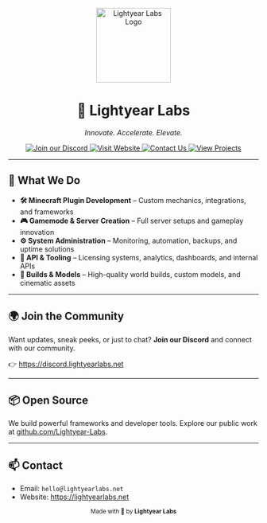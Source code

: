 <p align="center">
  <a href="https://lightyearlabs.net" target="_blank">
    <img src="https://www.lightyearlabs.net/logo.png" alt="Lightyear Labs Logo" width="150">
  </a>
</p>

<h1 align="center">🚀 Lightyear Labs</h1>
<p align="center"><em>Innovate. Accelerate. Elevate.</em></p>

<p align="center">
  <a href="https://discord.lightyearlabs.net" target="_blank">
    <img src="https://img.shields.io/badge/Join%20our%20Discord-5865F2?logo=discord&logoColor=white&style=for-the-badge" alt="Join our Discord">
  </a>
  <a href="https://lightyearlabs.net" target="_blank">
    <img src="https://img.shields.io/badge/Visit%20Website-0A66C2?logo=google-chrome&logoColor=white&style=for-the-badge" alt="Visit Website">
  </a>
  <a href="mailto:hello@lightyearlabs.net">
    <img src="https://img.shields.io/badge/Contact%20Us-25D366?logo=gmail&logoColor=white&style=for-the-badge" alt="Contact Us">
  </a>
  <a href="https://github.com/Lightyear-Labs" target="_blank">
    <img src="https://img.shields.io/badge/View%20Projects-333333?logo=github&logoColor=white&style=for-the-badge" alt="View Projects">
  </a>
</p>

<hr>

<h2>💼 What We Do</h2>

<ul>
  <li><strong>🛠️ Minecraft Plugin Development</strong> – Custom mechanics, integrations, and frameworks</li>
  <li><strong>🎮 Gamemode & Server Creation</strong> – Full server setups and gameplay innovation</li>
  <li><strong>⚙️ System Administration</strong> – Monitoring, automation, backups, and uptime solutions</li>
  <li><strong>🧠 API & Tooling</strong> – Licensing systems, analytics, dashboards, and internal APIs</li>
  <li><strong>🧱 Builds & Models</strong> – High-quality world builds, custom models, and cinematic assets</li>
</ul>

<hr>

<h2>🌍 Join the Community</h2>

<p>Want updates, sneak peeks, or just to chat? <strong>Join our Discord</strong> and connect with our community.</p>

<p>
  👉 <a href="https://discord.lightyearlabs.net">https://discord.lightyearlabs.net</a>
</p>

<hr>

<h2>📦 Open Source</h2>

<p>We build powerful frameworks and developer tools. Explore our public work at <a href="https://github.com/Lightyear-Labs">github.com/Lightyear-Labs</a>.</p>

<hr>

<h2>📫 Contact</h2>

<ul>
  <li>Email: <code>hello@lightyearlabs.net</code></li>
  <li>Website: <a href="https://lightyearlabs.net">https://lightyearlabs.net</a></li>
</ul>

<p align="center">
  <sub>Made with 💫 by <strong>Lightyear Labs</strong></sub>
</p>
